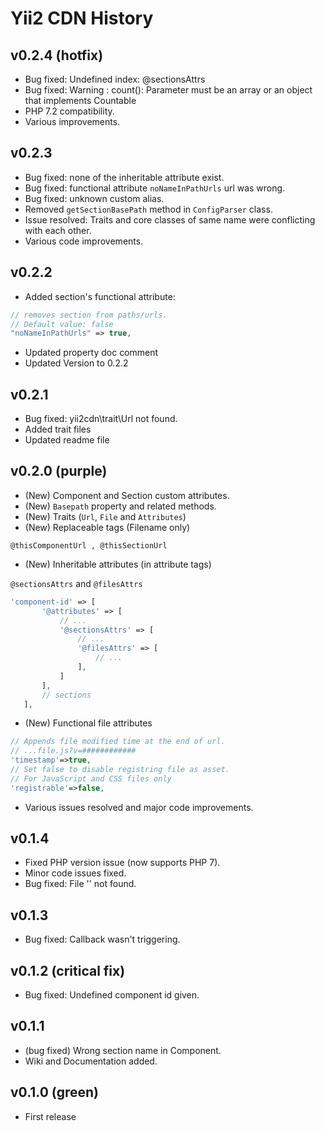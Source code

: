 Yii2 CDN History
=======================

## v0.2.4 (hotfix)

- Bug fixed: Undefined index: @sectionsAttrs
- Bug fixed: Warning : count(): Parameter must be an array or an object that implements Countable
- PHP 7.2 compatibility.
- Various improvements.

## v0.2.3

* Bug fixed: none of the inheritable attribute exist.
* Bug fixed: functional attribute `noNameInPathUrls` url was wrong.
* Bug fixed: unknown custom alias.
* Removed `getSectionBasePath` method in `ConfigParser` class.
* Issue resolved: Traits and core classes of same name were conflicting with each other.
* Various code improvements.

## v0.2.2
* Added section's functional attribute:

 ```php
// removes section from paths/urls.
// Default value: false
"noNameInPathUrls" => true,
 ```

* Updated property doc comment
* Updated Version to 0.2.2

## v0.2.1
 * Bug fixed: yii2cdn\trait\Url not found.
 * Added trait files
 * Updated readme file

## v0.2.0 (purple)

 * (New) Component and Section custom attributes.
 * (New) `Basepath` property and related methods.
 * (New) Traits (`Url`, `File` and `Attributes`)
 * (New) Replaceable tags (Filename only)

 ```
 @thisComponentUrl , @thisSectionUrl
 ```

 * (New) Inheritable attributes (in attribute tags)

 `@sectionsAttrs` and `@filesAttrs`

 ```php
'component-id' => [
		'@attributes' => [
			// ...
			'@sectionsAttrs' => [
			    // ...
				'@filesAttrs' => [
		        	// ...
				],
			]
		],
		// sections
	],
 ```

 * (New) Functional file attributes

 ```php
 // Appends file modified time at the end of url.
 // ...file.js?v=############
'timestamp'=>true, 
// Set false to disable registring file as asset.
// For JavaScript and CSS files only
'registrable'=>false, 
 ```

 * Various issues resolved and major code improvements.

## v0.1.4
 * Fixed PHP version issue (now supports PHP 7).
 * Minor code issues fixed.
 * Bug fixed: File '' not found.

## v0.1.3
 * Bug fixed: Callback wasn't triggering.

## v0.1.2 (critical fix)
 * Bug fixed: Undefined component id given.

## v0.1.1
 * (bug fixed) Wrong section name in Component.
 * Wiki and Documentation added.

## v0.1.0 (green)
 * First release